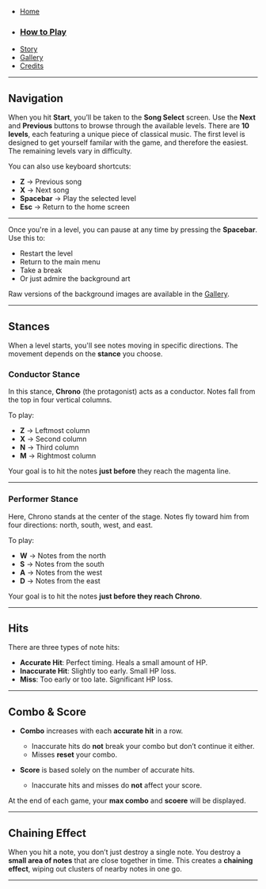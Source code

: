 - [Home](./index.md)
- ### [How to Play](./guide.md)
- [Story](./story.md)
- [Gallery](./gallery.md)
- [Credits](./credits.md)

---

## Navigation

When you hit **Start**, you’ll be taken to the **Song Select** screen. Use the **Next** and **Previous** buttons to browse through the available levels. There are **10 levels**, each featuring a unique piece of classical music. The first level is designed to get yourself familar with the game, and therefore the easiest. The remaining levels vary in difficulty.

You can also use keyboard shortcuts:
- **Z** → Previous song
- **X** → Next song
- **Spacebar** → Play the selected level
- **Esc** → Return to the home screen

---

Once you're in a level, you can pause at any time by pressing the **Spacebar**. Use this to:
- Restart the level
- Return to the main menu
- Take a break
- Or just admire the background art

Raw versions of the background images are available in the [Gallery](./gallery.md).

---

## Stances

When a level starts, you'll see notes moving in specific directions. The movement depends on the **stance** you choose.

### Conductor Stance

In this stance, **Chrono** (the protagonist) acts as a conductor. Notes fall from the top in four vertical columns.

To play:
- **Z** → Leftmost column
- **X** → Second column
- **N** → Third column
- **M** → Rightmost column

Your goal is to hit the notes **just before** they reach the magenta line.

---

### Performer Stance

Here, Chrono stands at the center of the stage. Notes fly toward him from four directions: north, south, west, and east.

To play:
- **W** → Notes from the north
- **S** → Notes from the south
- **A** → Notes from the west
- **D** → Notes from the east

Your goal is to hit the notes **just before they reach Chrono**.

---

## Hits

There are three types of note hits:

- **Accurate Hit**: Perfect timing. Heals a small amount of HP.
- **Inaccurate Hit**: Slightly too early. Small HP loss.
- **Miss**: Too early or too late. Significant HP loss.

---

## Combo & Score

- **Combo** increases with each **accurate hit** in a row.
  - Inaccurate hits do **not** break your combo but don’t continue it either.
  - Misses **reset** your combo.

- **Score** is based solely on the number of accurate hits.
  - Inaccurate hits and misses do **not** affect your score.

At the end of each game, your **max combo** and **scoere** will be displayed.

---

## Chaining Effect

When you hit a note, you don’t just destroy a single note. You destroy a **small area of notes** that are close together in time. This creates a **chaining effect**, wiping out clusters of nearby notes in one go.

---

